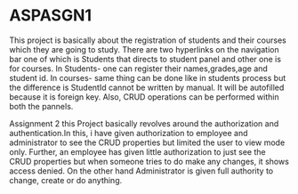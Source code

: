 # ASPASGN1
This project is basically about the registration of students and their courses which they are going to study. There are two hyperlinks on the navigation bar one of which is Students that directs to student panel and other one is for courses.
In Students- one can register their names,grades,age and student id. In courses- same thing can be done like in students process but the difference is StudentId cannot be written by manual. It will be autofilled because it is foreign key.
Also, CRUD operations can be performed within both the pannels.

Assignment 2
this Project basically revolves around the authorization and authentication.In this, i have given authorization to employee and administrator to see the CRUD properties but limited the user to view mode only. Further, an employee has given little authorization to just see the CRUD  properties but when someone tries to do make any changes, it shows access denied. On the other hand Administrator is given full authority to change, create or do anything.
